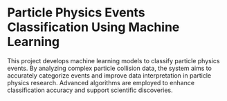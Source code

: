 # Particle Physics Events Classification Using Machine Learning
This project develops machine learning models to classify particle physics events. By analyzing complex particle collision data, the system aims to accurately categorize events and improve data interpretation in particle physics research. Advanced algorithms are employed to enhance classification accuracy and support scientific discoveries.
